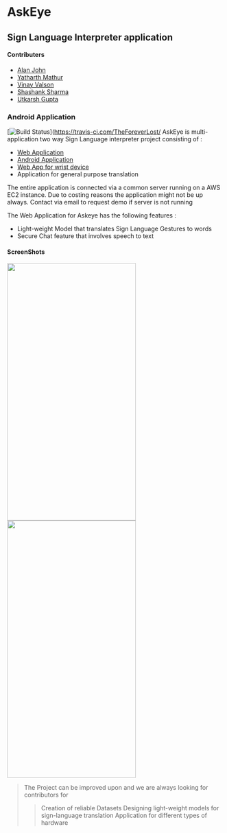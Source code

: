 
# AskEye 
## Sign Language Interpreter application

#### Contributers
- [Alan John](https://github.com/TheForeverLost)
- [Yatharth Mathur](https://github.com/yatharthmathur)
- [Vinay Valson](https://github.com/Vin-dictive)
- [Shashank Sharma](https://github.com/shashank8943)
- [Utkarsh Gupta](https://github.com/UtkG07)

### Android Application
[![Build Status](https://travis-ci.com/TheForeverLost/SignLanguageWebApp.svg?token=v6zDSnv1qrzDZqAo9pq8&branch=master)](https://travis-ci.com/TheForeverLost/
AskEye is multi-application two way Sign Language interpreter project consisting of :
 - [Web Application](https://github.com/TheForeverLost/SignLanguageWebApp)
 - [Android Application](https://github.com/TheForeverLost/AskEye)
 - [Web App for wrist device](https://github.com/Vin-dictive/Pi_Web_App_Sign_Language)
 - Application for general purpose translation

The entire application is connected via a common server running on a AWS EC2 instance. Due to costing reasons the application might not be up always. Contact via email to request demo if server is not running

The Web Application for Askeye has the following features :
- Light-weight Model that translates Sign Language Gestures to words
- Secure Chat feature that involves speech to text  

#### ScreenShots
<img src="https://github.com/TheForeverLost/SignLanguageWebApp/blob/master/images/ss1.jpeg" width="300" height="600">
<img src="https://github.com/TheForeverLost/SignLanguageWebApp/blob/master/images/ss2.jpeg" width="300" height="600">

> The Project can be improved upon and we are always looking for contributors for
>> Creation of reliable Datasets
>> Designing light-weight models for sign-language translation
>> Application for different types of hardware
 
 
